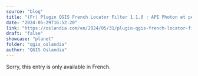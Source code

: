 ```yaml
---
source: "blog"
title: "(Fr) Plugin QGIS French Locator Filter 1.1.0 : API Photon et personnalisation avancée !"
date: "2024-05-29T16:52:20"
link: "https://oslandia.com/en/2024/05/31/plugin-qgis-french-locator-filter-1-1-0-api-photon/"
draft: "false"
showcase: "planet"
folder: "qgis_oslandia"
author: "QGIS Oslandia"
---
```


Sorry, this entry is only available in French.

